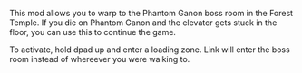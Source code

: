 This mod allows you to warp to the Phantom Ganon boss room in the Forest Temple. If you die on Phantom Ganon and the elevator gets stuck in the floor, you can use this to continue the game.

To activate, hold dpad up and enter a loading zone. Link will enter the boss room instead of whereever you were walking to.